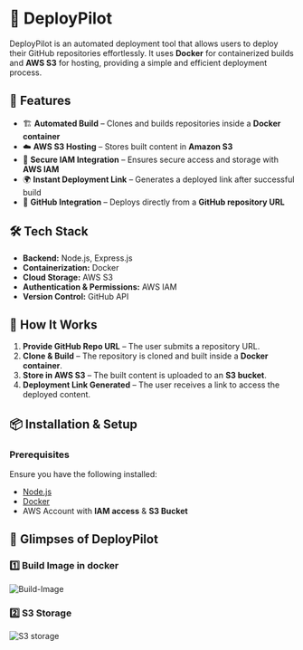 # 🚀 DeployPilot  

DeployPilot is an automated deployment tool that allows users to deploy their GitHub repositories effortlessly. It uses **Docker** for containerized builds and **AWS S3** for hosting, providing a simple and efficient deployment process.

## 🌟 Features  
- 🏗️ **Automated Build** – Clones and builds repositories inside a **Docker container**  
- ☁️ **AWS S3 Hosting** – Stores built content in **Amazon S3**  
- 🔑 **Secure IAM Integration** – Ensures secure access and storage with **AWS IAM**  
- 🌍 **Instant Deployment Link** – Generates a deployed link after successful build  
- 🔄 **GitHub Integration** – Deploys directly from a **GitHub repository URL**  

## 🛠️ Tech Stack  
- **Backend:** Node.js, Express.js  
- **Containerization:** Docker  
- **Cloud Storage:** AWS S3  
- **Authentication & Permissions:** AWS IAM  
- **Version Control:** GitHub API    

## 🚀 How It Works  
1. **Provide GitHub Repo URL** – The user submits a repository URL.  
2. **Clone & Build** – The repository is cloned and built inside a **Docker container**.  
3. **Store in AWS S3** – The built content is uploaded to an **S3 bucket**.  
4. **Deployment Link Generated** – The user receives a link to access the deployed content.  

## 📦 Installation & Setup  
### **Prerequisites**  
Ensure you have the following installed:  
- [Node.js](https://nodejs.org/)  
- [Docker](https://www.docker.com/)  
- AWS Account with **IAM access** & **S3 Bucket**  

## 📸 Glimpses of DeployPilot  

### **1️⃣ Build Image in docker**  
![Build-Image](Glimpses-of-Project/Build-Image.png)  

### **2️⃣ S3 Storage**  
![S3 storage](Glimpses-of-Project/S3BucketStorage.png)  


